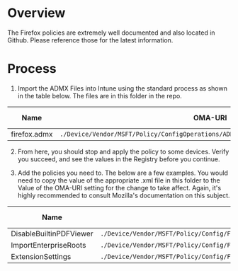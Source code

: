 # Overview

The Firefox policies are extremely well documented and also located in Github. Please reference those for the latest information. 

# Process

1. Import the ADMX Files into Intune using the standard process as shown in the table below. The files are in this folder in the repo.

| Name                               | OMA-URI                                                                                                 | Data type |
|------------------------------------|---------------------------------------------------------------------------------------------------------|-----------|
| firefox.admx | `./Device/Vendor/MSFT/Policy/ConfigOperations/ADMXInstall/Firefox/Policy/FirefoxAdmx` | String    |

2. From here, you should stop and apply the policy to some devices. Verify you succeed, and see the values in the Registry before you continue.

3. Add the policies you need to. The below are a few examples. You would need to copy the value of the appropriate .xml file in this folder to the Value of the OMA-URI setting for the change to take affect. Again, it's highly recommended to consult Mozilla's documentation on this subject.
  
| Name                             | OMA-URI                                                                                                              | Data type |
|----------------------------------|----------------------------------------------------------------------------------------------------------------------|-----------|
| DisableBuiltinPDFViewer            | `./Device/Vendor/MSFT/Policy/Config/Firefox~Policy~firefox/DisableBuiltinPDFViewer`               | String    |
| ImportEnterpriseRoots            | `./Device/Vendor/MSFT/Policy/Config/Firefox~Policy~firefox~Certificates/Certificates_ImportEnterpriseRoots`               | String    |
| ExtensionSettings            | `./Device/Vendor/MSFT/Policy/Config/Firefox~Policy~firefox~Extensions/ExtensionSettings`               | String    |
